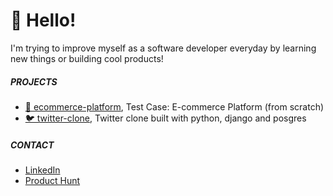 # 🎃 Hello! 

I'm trying to improve myself as a software developer everyday by learning new things or building cool products!

##### PROJECTS

- [🛒 ecommerce-platform](https://github.com/demirantay/ecommerce-platform), Test Case: E-commerce Platform (from scratch)
- [🐦 twitter-clone](https://github.com/demirantay/twitter-clone), Twitter clone built with python, django and posgres

##### CONTACT

- [LinkedIn](https://www.linkedin.com/in/demirantay/)
- [Product Hunt](https://www.producthunt.com/@demir_antay)
